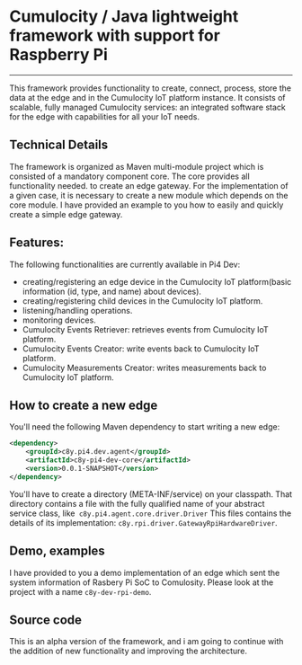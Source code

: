 # Cumulocity / Java lightweight framework with support for Raspberry Pi

------------

This framework provides functionality to create, connect, process, store the data at the edge and in the Cumulocity IoT platform instance. 
It consists of scalable, fully managed Cumulocity services: an integrated software stack for the edge with capabilities for all your IoT needs.

## Technical Details
The framework is organized as Maven multi-module project which is consisted of a mandatory component core. The core provides all functionality needed.
to create an edge gateway. For the implementation of a given case, it is necessary to create a new module which depends on the core module.
I have provided an example to you how to easily and quickly create a simple edge gateway.


## Features:
The following functionalities are currently available in Pi4 Dev:
- creating/registering an edge device in the Cumulocity IoT platform(basic information (id, type, and name) about devices).
- creating/registering child devices in the Cumulocity IoT platform.
- listening/handling operations.
- monitoring devices.
- Cumulocity Events Retriever: retrieves events from Cumulocity IoT platform.
- Cumulocity Events Creator: write events back to Cumulocity IoT platform.
- Cumulocity Measurements Creator: writes measurements back to Cumulocity IoT platform.

## How to create a new edge

You'll need the following Maven dependency to start writing a new edge:

```xml
<dependency>
	<groupId>c8y.pi4.dev.agent</groupId>
	<artifactId>c8y-pi4-dev-core</artifactId>
	<version>0.0.1-SNAPSHOT</version>
</dependency>
```

You'll have to create a directory (META-INF/service) on your classpath. That directory contains a file with the fully qualified name of your abstract service class, like` c8y.pi4.agent.core.driver.Driver`
This files contains the details of its implementation: `c8y.rpi.driver.GatewayRpiHardwareDriver`.

## Demo, examples
I have provided to you a demo implementation of an edge which sent the system information of Rasbery Pi SoC  to Comulosity. 
Please look at the project with a name `c8y-dev-rpi-demo`.

## Source code
This is an alpha version of the framework, and i am going to continue with the addition of new functionality and improving the architecture.
